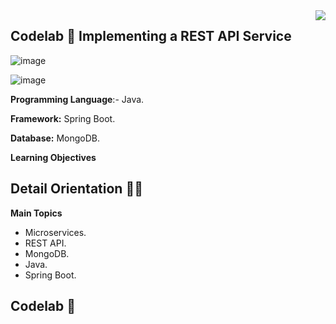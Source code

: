 
<img align="right" src="https://github.com/ada-school/module-template/blob/main/ada.png">

## Codelab 🧪 Implementing a REST API Service

![image](https://user-images.githubusercontent.com/46855679/221076705-229ac920-e917-4004-a4f3-0c7e16a62393.png)

![image](https://user-images.githubusercontent.com/46855679/221449901-52ad002b-20a6-45c3-a1b2-16370cb413d3.png)

**Programming Language**:- Java.

**Framework:** Spring Boot.

**Database:** MongoDB.

**Learning Objectives**


## Detail Orientation 🤹🏽


**Main Topics**

* Microservices.
* REST API.
* MongoDB.
* Java.
* Spring Boot.

## Codelab 🧪
